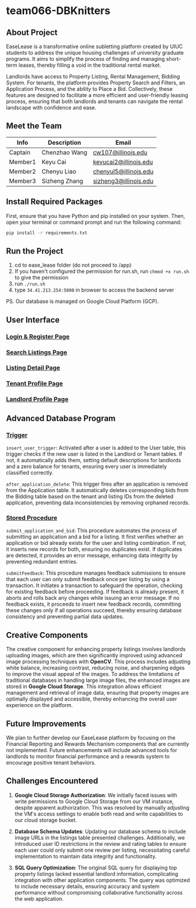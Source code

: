 # team066-DBKnitters

## About Project
EaseLease is a transformative online subletting platform created by UIUC students to address the unique housing challenges of university graduate programs. It aims to simplify the process of finding and managing short-term leases, thereby filling a void in the traditional rental market. 

Landlords have access to Property Listing, Rental Management, Bidding System. For tenants, the platform provides Property Search and Filters, an Application Process, and the ability to Place a Bid. Collectively, these features are designed to facilitate a more efficient and user-friendly leasing process, ensuring that both landlords and tenants can navigate the rental landscape with confidence and ease.

## Meet the Team
|   Info      |        Description     | Email |
| ----------- | ---------------------- | -------------------- |
| Captain     |      Chenzhao Wang     |  cw107@illinois.edu  | 
| Member1     |        Keyu Cai        | keyucai2@illinois.edu|
| Member2     |      Chenyu Liao       | chenyul5@illinois.edu|
| Member3     |     Sizheng Zhang      | sizheng3@illinois.edu|

## Install Required Packages
First, ensure that you have Python and pip installed on your system. Then, open your terminal or command prompt and run the following command:

   ```bash
   pip install -r requirements.txt
   ```

## Run the Project
1. cd to ease_lease folder (do not proceed to /app)
2. If you haven't configured the permission for run.sh, run ```chmod +x run.sh``` to give the permission
2. run ```./run.sh```
3. type ```34.41.213.254:5000``` in browser to access the backend server

PS. Our database is managed on Google Cloud Platform (GCP).

## User Interface
### [Login & Register Page](https://github.com/cs411-alawini/sp24-cs411-team066-DBKnitters/tree/main/doc/UI_Screenshots/Login_Page.png)

### [Search Listings Page](https://github.com/cs411-alawini/sp24-cs411-team066-DBKnitters/tree/main/doc/UI_Screenshots/Search_listing_Page.png)

### [Listing Detail Page](https://github.com/cs411-alawini/sp24-cs411-team066-DBKnitters/tree/main/doc/UI_Screenshots/Listing_detail_Page.png)

### [Tenant Profile Page](https://github.com/cs411-alawini/sp24-cs411-team066-DBKnitters/tree/main/doc/UI_Screenshots/Tenant_profile_Page.png)

### [Landlord Profile Page](https://github.com/cs411-alawini/sp24-cs411-team066-DBKnitters/tree/main/doc/UI_Screenshots/Landlord_profile_Page.png)


## Advanced Database Program
### [Trigger](https://github.com/cs411-alawini/sp24-cs411-team066-DBKnitters/blob/main/ease_lease/utils/Trigger.sql)

`insert_user_trigger`:
Activated after a user is added to the User table, this trigger checks if the new user is listed in the Landlord or Tenant tables. If not, it automatically adds them, setting default descriptions for landlords and a zero balance for tenants, ensuring every user is immediately classified correctly.

`after_application_delete`:
This trigger fires after an application is removed from the Application table. It automatically deletes corresponding bids from the Bidding table based on the tenant and listing IDs from the deleted application, preventing data inconsistencies by removing orphaned records.


### [Stored Procedure](https://github.com/cs411-alawini/sp24-cs411-team066-DBKnitters/blob/main/ease_lease/utils/Stored_Procedure.sql)

`submit_application_and_bid`:
This procedure automates the process of submitting an application and a bid for a listing. It first verifies whether an application or bid already exists for the user and listing combination. If not, it inserts new records for both, ensuring no duplicates exist. If duplicates are detected, it provides an error message, enhancing data integrity by preventing redundant entries.


`submitFeedback`:
This procedure manages feedback submissions to ensure that each user can only submit feedback once per listing by using a transaction. It initiates a transaction to safeguard the operation, checking for existing feedback before proceeding. If feedback is already present, it aborts and rolls back any changes while issuing an error message. If no feedback exists, it proceeds to insert new feedback records, committing these changes only if all operations succeed, thereby ensuring database consistency and preventing partial data updates.



## Creative Components
The creative component for enhancing property listings involves landlords uploading images, which are then significantly improved using advanced image processing techniques with **OpenCV**. This process includes adjusting white balance, increasing contrast, reducing noise, and sharpening edges to improve the visual appeal of the images. To address the limitations of traditional databases in handling large image files, the enhanced images are stored in **Google Cloud Storage**. This integration allows efficient management and retrieval of image data, ensuring that property images are optimally displayed and accessible, thereby enhancing the overall user experience on the platform.


## Future Improvements
We plan to further develop our EaseLease platform by focusing on the Financial Reporting and Rewards Mechanism components that are currently not implemented. Future enhancements will include advanced tools for landlords to monitor financial performance and a rewards system to encourage positive tenant behaviors.


## Challenges Encountered
1. **Google Cloud Storage Authorization**: We initially faced issues with write permissions to Google Cloud Storage from our VM instance, despite apparent authorization. This was resolved by manually adjusting the VM's access settings to enable both read and write capabilities to our cloud storage bucket.

2. **Database Schema Updates**: Updating our database schema to include image URLs in the listings table presented challenges. Additionally, we introduced user ID restrictions in the review and rating tables to ensure each user could only submit one review per listing, necessitating careful implementation to maintain data integrity and functionality.

3. **SQL Query Optimization**: The original SQL query for displaying top property listings lacked essential landlord information, complicating integration with other application components. The query was optimized to include necessary details, ensuring accuracy and system performance without compromising collaborative functionality across the web application.